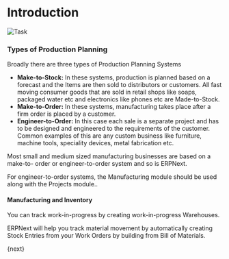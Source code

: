 # Introduction

<img class="screenshot" alt="Task" src="{{docs_base_url}}/assets/img/manufacturing/manufacturing.png">

### Types of Production Planning

Broadly there are three types of Production Planning Systems

  * __Make-to-Stock:__ In these systems, production is planned based on a forecast and the Items are then sold to distributors or customers. All fast moving consumer goods that are sold in retail shops like soaps, packaged water etc and electronics like phones etc are Made-to-Stock.
  * __Make-to-Order:__ In these systems, manufacturing takes place after a firm order is placed by a customer.
  * __Engineer-to-Order:__ In this case each sale is a separate project and has to be designed and engineered to the requirements of the customer. Common examples of this are any custom business like furniture, machine tools, speciality devices, metal fabrication etc.

Most small and medium sized manufacturing businesses are based on a make-to-
order or engineer-to-order system and so is ERPNext.

For engineer-to-order systems, the Manufacturing module should be used along
with the Projects module..

#### Manufacturing and Inventory

You can track work-in-progress by creating work-in-progress Warehouses.

ERPNext will help you track material movement by automatically creating Stock
Entries from your Work Orders by building from Bill of Materials.

{next}